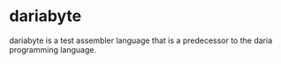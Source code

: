 # dariabyte
dariabyte is a test assembler language that is a predecessor to the daria programming language.
